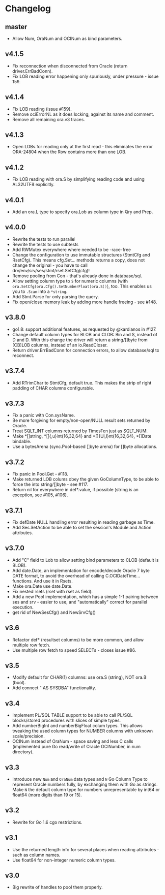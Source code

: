 # Changelog #

## master ##
  * Allow Num, OraNum and OCINum as bind parameters.

## v4.1.5 ##
  * Fix reconnection when disconnected from Oracle (return driver.ErrBadConn).
  * Fix LOB reading error happening only spuriously, under pressure - issue 159.

## v4.1.4 ##
  * Fix LOB reading (issue #159).
  * Remove ociErrorNL as it does locking, against its name and comment.
  * Remove all remaining ora.v3 traces.

## v4.1.3 ##
  * Open LOBs for reading only at the first read - this eliminates the error
    ORA-24804 when the Row contains more than one LOB.

## v4.1.2 ##
  * Fix LOB reading with ora.S by simplifying reading code and using AL32UTF8 explicitly.

## v4.0.1 ##
  * Add an ora.L type to specify ora.Lob as column type in Qry and Prep.

## v4.0.0 ##
  * Rewrite the tests to run parallel
  * Rewrite the tests to use subtests
  * Add RWMutex everywhere where needed to be -race-free
  * Change the configuration to use immutable structures (StmtCfg and RsetCfg).
    This means cfg.Set... methods returns a copy, does not change the original -
	you have to call drv/env/srv/ses/stmt/rset.SetCfg(cfg)!
  * Remove pooling from Con - that's already done in database/sql.
  * Allow setting column type to `S` for numeric columns
    (with `ora.SetCfg(ora.Cfg().SetNumberFloat(ora.S))`), too.
	This enables us you to `.Scan` into a `*string`.
  * Add Stmt.Parse for only parsing the query.
  * Fix open/close memory leak by adding more handle freeing - see #148.

## v3.8.0 ##
  * go1.8: support additional features, as requested by @kardianos in #127.
  * Change default column types for BLOB and CLOB: Bin and S, instead of D and D.
    With this change the driver will return a string/[]byte from [CB]LOB columns,
	instead of an io.ReadCloser.
  * Return driver.ErrBadConn for connection errors, to allow database/sql to reconnect.

## v3.7.4 ##
  * Add RTrimChar to StmtCfg, default true. This makes the strip of right padding of CHAR columns configurable.

## v3.7.3 ##
  * Fix a panic with Con.sysName.
  * Be more forgiving for empty/non-open/NULL result sets returned by Oracle.
  * Treat SQLT_INT columns returned by TimesTen just as SQLT_NUM.
  * Make *[]string, *[]{,u}int{16,32,64} and *[]{Ui,I}nt{16,32,64}, *[]Date bindable.
  * Use a bytesArena (sync.Pool-based []byte arena) for []byte allocations.

## v3.7.2 ##
  * Fix panic in Pool.Get - #118.
  * Make returned LOB colums obey the given GoColumnType, to be able to force the into string/[]byte - see #117.
  * Return nil for everywhere in def*.value, if possible (string is an exception, see #105, #106).

## v3.7.1 ##
  * Fix defDate NULL handling error resulting in reading garbage as Time.
  * Add Ses.SetAction to be able to set the session's Module and Action attributes.

## v3.7.0 ##
  * Add "C" field to Lob to allow setting bind parameters to CLOB (default is BLOB).
  * Add date.Date, an implementation for encode/decode Oracle 7 byte DATE format, to avoid the overhead of calling C.OCIDateTime... functions. And use it in Rsets.
  * Make ora.Date use date.Date.
  * Fix nested rsets (rset with rset as field).
  * Add a new Pool implementation, which has a simple 1-1 pairing between ses and srv - easier to use,
    and "automatically" correct for parallel execution.
  * get rid of NewSesCfg() and NewSrvCfg()

## v3.6 ##
  * Refactor def* (resultset columns) to be more common, and allow multiple row fetch.
  * Use multiple row fetch to speed SELECTs - closes issue #86.

## v3.5 ##
  * Modify default for CHAR(1) columns: use ora.S (string), NOT ora.B (bool).
  * Add connect " AS SYSDBA" functionality.

## v3.4 ##
  * Implement PL/SQL TABLE support to be able to call PL/SQL blocks/stored procedures with slices of simple types.
  * Add numberBigInt and numberBigFloat colum types.
    This allows tweaking the used column types for NUMBER columns with unknown scale/precision.
  * OCINum instead of OraNum - space saving and less C calls (implemented pure Go read/write of Oracle OCINumber, in num directory).

## v3.3 ##
  * Introduce new `Num` and `OraNum` data types and `N` Go Column Type to represent Oracle numbers fully, by exchanging them with Go as strings.
    Make `N` the default column type for numbers unrepresentable by int64 or float64 (more digits than 19 or 15).

## v3.2 ##
  * Rewrite for Go 1.6 cgo restrictions.

## v3.1 ##

  * Use the returned length info for several places when reading attributes - such as column names.
  * Use float64 for non-integer numeric column types.

## v3.0 ##

  * Big rewrite of handles to pool them properly.
